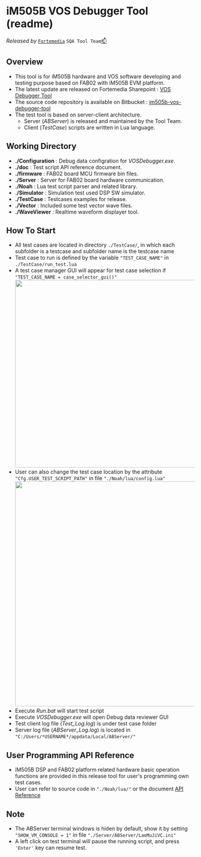 # iM505B VOS Debugger Tool (readme)
*Released by* [`Fortemedia`](https://www.fortemedia.com/ "Listen and sound better. Anywhere!") `SQA Tool Team`<a href="mailto:qiangp@fortemedia.com" title="Email the developer">📫</a>

## Overview

*   This tool is for iM505B hardware and VOS software developing and testing purpose based on FAB02 with iM505B EVM platform.
*   The latest update are released on Fortemedia Sharepoint : [VOS Debugger Tool](https://fortemediainc.sharepoint.com/\:f:/s/live_doc/products/Es-PAok8U21PqvLyUOIDTVABewVWI4Mnd_arzARIQlww4Q?e=vlkvkN "Click here to download")
*   The source code repository is available on Bitbucket : [im505b-vos-debugger-tool](https://bitbucket.org/teamfortemedia/im505b-vos-debugger-tool "Click here to download")
*   The test tool is based on server-client architecture.
    *   Server (*ABServer*) is released and maintained by the Tool Team.
    *   Client (*TestCase*) scripts are written in Lua language.

## Working Directory

*   **./Configuration** : Debug data configration for *VOSDebugger.exe*.
*   **./doc** : Test script API reference document.
*   **./firmware** : FAB02 board MCU firmware bin files.
*   **./Server** : Server for FAB02 board hardware communication.
*   **./Noah** : Lua test script parser and related library.
*   **./Simulator** : Simulation test used DSP SW simulator.
*   **./TestCase** : Testcases examples for release.
*   **./Vector** : Included some test vector wave files.
*   **./WaveViewer** : Realtime waveform displayer tool.

## How To Start

*   All test cases are located in directory `./TestCase/`, in which each subfolder is a testcase and subfolder name is the testcase name
*   Test case to run is defined by the variable `"TEST_CASE_NAME"` in `./TestCase/run_test.lua`
*   A test case manager GUI will appear for test case selection if `"TEST_CASE_NAME = case_selector_gui()"` <img src="https://note.youdao.com/yws/api/personal/file/WEBea528048e1b6baeda606f25d4c2dc724?method=download&shareKey=47abb6aead711be44f08cf1d1298caa3" width="500" />
*   User can also change the test case location by the attribute `"Cfg.USER_TEST_SCRIPT_PATH"` in file `"./Noah/lua/config.lua"` <img src="https://note.youdao.com/yws/api/personal/file/WEB07a429c290975488e0d4da2de4d3d88c?method=download&shareKey=750fbb3cbc8bec0a5bacd5da894f6ef3" width="600" />
*   Execute *Run.bat* will start test script
*   Execute *VOSDebugger.exe* will open Debug data reviewer GUI
*   Test client log file (*Test\_Log.log*) is under test case folder
*   Server log file (*ABServer\_Log.log*) is located in `"C:/Users/*USERNAME*/appdata/Local/ABServer/"`

## User Programming API Reference

*   iM505B DSP and FAB02 platform related hardware basic operation functions are provided in this release tool for user's programming own test cases.
*   User can refer to source code in `"./Noah/lua/"` or the document [API Reference](./doc/api_ref_manual.html "a user programming API manual")

## Note

*   The ABServer terminal windows is hiden by default, show it by setting `"SHOW_VM_CONSOLE = 1"` in file `"./Server/ABServer/LaoMuJiVC.ini"`
*   A left click on test terminal will pause the running script, and press `'Enter'` key can resume test.

